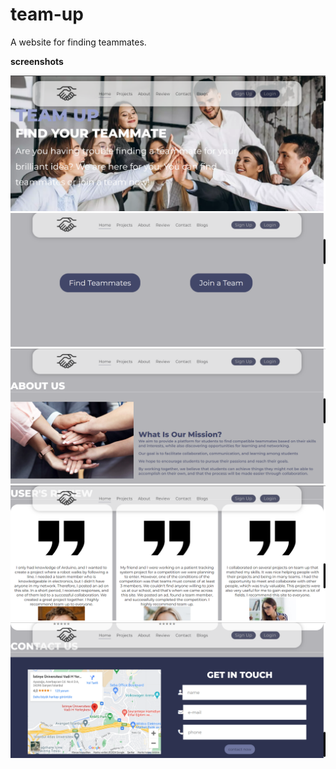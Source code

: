 # team-up
A website for finding teammates.


**screenshots**

![Screenshot 1](screenshots/website1.png)
![Screenshot 2](screenshots/website2.png)
![Screenshot 3](screenshots/website3.png)
![Screenshot 4](screenshots/website4.png)
![Screenshot 5](screenshots/website5.png)


